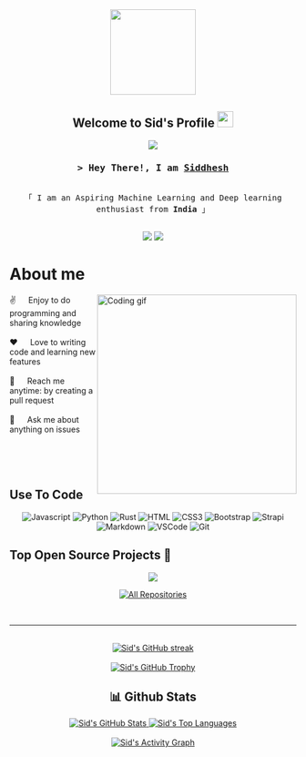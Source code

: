 <div align="center">
  <img height="150" src="https://raw.githubusercontent.com/TheDudeThatCode/TheDudeThatCode/master/Assets/Developer.gif"/>
</div>
<!-- Rest of your README remains the same -->

<h2 align="center">
  Welcome to Sid's Profile
  <img src="https://media.giphy.com/media/hvRJCLFzcasrR4ia7z/giphy.gif" width="28">
</h2>

<!-- Typing SVG -->
<p align="center">
  <a href="https://github.com/glitchySid"><img src="https://readme-typing-svg.herokuapp.com?font=Fira+Code&pause=1000&color=F7F7F7&center=true&width=435&lines=Machine+Learning+Enthusiast;Deep+Learning+Developer;Open+Source+Contributor;Always+Learning+New+Things"></a>
</p>

<h3 align="center">
  <samp>&gt; Hey There!, I am
    <b><a target="_blank" href="https://alsiam.com">Siddhesh</a></b>
  </samp>
</h3>

<p align="center"> 
  <samp>
    <br>
    「 I am an Aspiring Machine Learning and Deep learning enthusiast from <b>India</b> 」
    <br>
    <br>
  </samp>
</p>

<div align="center">
  
  [![](https://komarev.com/ghpvc/?username=glitchySid&color=blue&label=Profile+Views)](https://github.com/glitchySid/glitchySid)
  [![](https://img.shields.io/github/followers/glitchySid?label=GitHub+Followers)](https://github.com/glitchySid)

</div>

<!-- About Section -->
# About me
 
<p>
  <img align="right" width="350" src="/assets/programmer.gif" alt="Coding gif" />
  
  ✌️ &emsp; Enjoy to do programming and sharing knowledge <br/><br/>
  ❤️ &emsp; Love to writing code and learning new features<br/><br/>
  📧 &emsp; Reach me anytime: by creating a pull request <br/><br/>
  💬 &emsp; Ask me about anything on issues
</p>

<br/>
<br/>
<br/>

## Use To Code

<div align="center">

  ![Javascript](https://img.shields.io/badge/Javascript-F0DB4F?style=for-the-badge&labelColor=black&logo=javascript&logoColor=F0DB4F)
  ![Python](https://img.shields.io/badge/Python-14354C?style=for-the-badge&logo=python&logoColor=white)
  ![Rust](https://img.shields.io/badge/Rust-000000?style=for-the-badge&logo=rust&logoColor=white)
  ![HTML](https://img.shields.io/badge/HTML5-E34F26?style=for-the-badge&logo=html5&logoColor=white)
  ![CSS3](https://img.shields.io/badge/CSS3-1572B6?style=for-the-badge&logo=css3&logoColor=white)
  ![Bootstrap](https://img.shields.io/badge/Bootstrap-563D7C?style=for-the-badge&logo=bootstrap&logoColor=white)
  ![Strapi](https://img.shields.io/badge/strapi-2E7EEA?style=for-the-badge&logo=strapi&logoColor=white)
  ![Markdown](https://img.shields.io/badge/Markdown-000000?style=for-the-badge&logo=markdown&logoColor=white)
  ![VSCode](https://img.shields.io/badge/Visual_Studio-0078d7?style=for-the-badge&logo=visual%20studio&logoColor=white)
  ![Git](https://img.shields.io/badge/Git-F05032?style=for-the-badge&logo=git&logoColor=white)

</div>

## Top Open Source Projects 🚀

<div align="center">
  <a href="https://github.com/glitchySid/Fake-News-Detector">
    <img align="center" src="https://github-readme-stats.vercel.app/api/pin/?username=glitchySid&repo=Fake-News-Detector&theme=radical&border_color=7F3FBF&bg_color=0D1117&title_color=C9D1D9&text_color=8B949E&icon_color=7F3FBF"/>
  </a>
</div>

<p align="center">
  <a href="https://github.com/glitchySid?tab=repositories" target="_blank">
    <img alt="All Repositories" title="All Repositories" src="https://custom-icon-badges.demolab.com/badge/-Click%20Here%20For%20All%20My%20Repos-1F222E?style=for-the-badge&logoColor=white&logo=repo"/>
  </a>
</p>

<br/>
<hr/>
<br/>

<!-- GitHub Stats -->
<div align="center">
  <a href="https://github.com/glitchySid">
    <img src="https://github-readme-streak-stats.herokuapp.com/?user=glitchySid&theme=radical&border=7F3FBF&background=0D1117" alt="Sid's GitHub streak"/>
  </a>
</div>

<br/>

<div align="center">
  <a href="https://github.com/glitchySid">
    <img src="https://github-profile-trophy.vercel.app/?username=glitchySid&theme=radical&no-frame=true&no-bg=true&margin-w=4" alt="Sid's GitHub Trophy"/>
  </a>
</div>

<!-- GitHub Stats -->
<h2 align="center"> 📊 Github Stats </h2>
<div align="center">
  <a href="https://github.com/glitchySid">
    <img src="https://github-readme-stats.vercel.app/api?username=glitchySid&show_icons=true&theme=radical&hide_border=true&bg_color=0D1117" alt="Sid's GitHub Stats" />
  </a>
  <a href="https://github.com/glitchySid">
    <img src="https://github-readme-stats.vercel.app/api/top-langs/?username=glitchySid&theme=radical&hide_border=true&bg_color=0D1117&langs_count=6&layout=compact" alt="Sid's Top Languages" />
  </a>
</div>

<!-- Activity Graph -->
<br/>
<div align="center">
  <a href="https://github.com/glitchySid"><img alt="Sid's Activity Graph" src="https://github-readme-activity-graph.vercel.app/graph?username=glitchySid&theme=radical&hide_border=true" /></a>
</div>

<br/>
